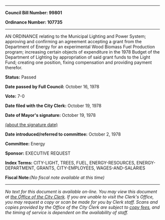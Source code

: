

********

**Council Bill Number: 99801**
   
**Ordinance Number: 107735**
********

 AN ORDINANCE relating to the Municipal Lighting and Power System; approving and confirming an agreement accepting a grant from the Department of Energy for an experimental Wood Biomass Fuel Production program; increasing certain objects of expenditure in the 1978 Budget of the Department of Lighting by appropriation of said grant funds to the Light Fund; creating one position, fixing compensation and providing payment therefor.

**Status:** Passed
   
**Date passed by Full Council:** October 16, 1978
   
**Vote:** 7-0
   
**Date filed with the City Clerk:** October 19, 1978
   
**Date of Mayor's signature:** October 19, 1978
   
[(about the signature date)](/~public/approvaldate.htm)
   
   
   
**Date introduced/referred to committee:** October 2, 1978
   
**Committee:** Energy
   
**Sponsor:** EXECUTIVE REQUEST
   
   
**Index Terms:** CITY-LIGHT, TREES, FUEL, ENERGY-RESOURCES, ENERGY-DEPARTMENT, GRANTS, CITY-EMPLOYEES, WAGES-AND-SALARIES

**Fiscal Note:**_(No fiscal note available at this time)_
********

_No text for this document is available on-line. You may view this document at [the Office of the City Clerk](http://www.seattle.gov/leg/clerk/contactUs.htm). If you are unable to visit the Clerk's Office, you may request a copy or scan be made for you by Clerk staff. Scans and copies provided by the Office of the City Clerk are subject to [copy fees](http://clerk.seattle.gov/~public/clerkfees.htm), and the timing of service is dependent on the availability of staff._

